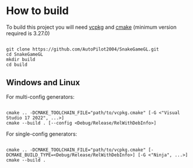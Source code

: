 # How to build #

To build this project you will need [vcpkg](https://vcpkg.io/) and [cmake](https://cmake.org/) (minimum version required is 3.27.0)

```shell

git clone https://github.com/AutoPilot2004/SnakeGameGL.git
cd SnakeGameGL
mkdir build
cd build

```

## Windows and Linux ##

For multi-config generators:

```shell

cmake .. -DCMAKE_TOOLCHAIN_FILE="path/to/vcpkg.cmake" [-G <"Visual Studio 17 2022", ...>]
cmake --build . [--config <Debug/Release/RelWithDebInfo>]

```

For single-config generators:

```shell

cmake .. -DCMAKE_TOOLCHAIN_FILE="path/to/vcpkg.cmake" [-DCMAKE_BUILD_TYPE=<Debug/Release/RelWithDebInfo>] [-G <"Ninja", ...>]
cmake --build .

```
